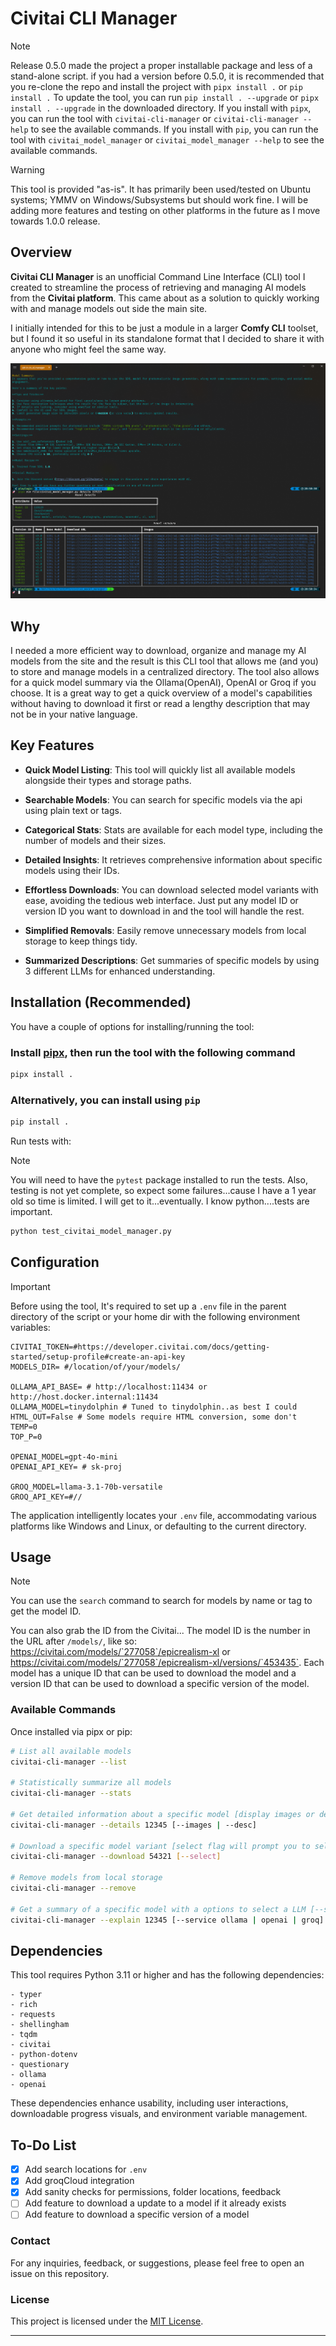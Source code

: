# Civitai CLI Manager

> [!NOTE]
Release 0.5.0 made the project a proper installable package and less of a stand-alone script. if you had a version before 0.5.0, it is recommended that you re-clone the repo and install the project
with `pipx install .` or `pip install .` To update the tool, you can run `pip install . --upgrade` or `pipx install . --upgrade` in the downloaded directory.
If you install with `pipx`, you can run the tool with `civitai-cli-manager` or `civitai-cli-manager --help` to see the available commands. If you install with `pip`, you can run the tool with `civitai_model_manager` or `civitai_model_manager --help` to see the available commands.

> [!WARNING]
> This tool is provided "as-is". It has primarily been used/tested on Ubuntu systems; YMMV on Windows/Subsystems but should work fine. I will be adding more features and testing on other platforms in the future as I move towards 1.0.0 release.

## Overview

**Civitai CLI Manager** is an unofficial Command Line Interface (CLI) tool I created to streamline the process of retrieving and managing AI models from the **Civitai platform**. This came about as a solution to quickly working with and manage models out
side the main site.

I initially intended for this to be just a module in a larger **Comfy CLI** toolset, but I found it so useful in its standalone format that I decided to share it with anyone who might feel the same way.

![screenshot](image.png)

## Why

I needed a more efficient way to download, organize and manage my AI models from the site and the result is this CLI tool that allows me (and you) to store and manage models in a centralized directory. The tool also allows for a quick model summary 
via the Ollama(OpenAI), OpenAI or Groq if you choose. It is a great way to get a quick overview of a model's capabilities without having to download it first or read a lengthy description that may not be in your native language.

## Key Features

- **Quick Model Listing**: This tool will quickly list all available models alongside their types and storage paths.

- **Searchable Models**: You can search for specific models via the api using plain text or tags.

- **Categorical Stats**: Stats are available for each model type, including the number of models and their sizes.

- **Detailed Insights**: It retrieves comprehensive information about specific models using their IDs.

- **Effortless Downloads**: You can download selected model variants with ease, avoiding the tedious web interface. Just put any model ID or version ID you want to download in and the tool will handle the rest.

- **Simplified Removals**: Easily remove unnecessary models from local storage to keep things tidy.

- **Summarized Descriptions**: Get summaries of specific models by using 3 different LLMs for enhanced understanding.

## Installation (Recommended)

You have a couple of options for installing/running the tool:

### Install [pipx](https://pipxproject.github.io/pipx/installation/), then run the tool with the following command


```bash
pipx install .
```

### Alternatively, you can install using `pip`

```bash
pip install .
```


Run tests with:

> [!NOTE]
You will need to have the `pytest` package installed to run the tests.
Also, testing is not yet complete, so expect some failures...cause I have a 1 year old so time is limited. I will get to it...eventually. I know python....tests are important.

```bash
python test_civitai_model_manager.py
```

## Configuration

> [!IMPORTANT]
> Before using the tool, It's required to set up a `.env` file in the parent directory of the script or your home dir with the following environment variables:

```env
CIVITAI_TOKEN=#https://developer.civitai.com/docs/getting-started/setup-profile#create-an-api-key
MODELS_DIR= #/location/of/your/models/

OLLAMA_API_BASE= # http://localhost:11434 or http://host.docker.internal:11434
OLLAMA_MODEL=tinydolphin # Tuned to tinydolphin..as best I could
HTML_OUT=False # Some models require HTML conversion, some don't
TEMP=0
TOP_P=0

OPENAI_MODEL=gpt-4o-mini
OPENAI_API_KEY= # sk-proj

GROQ_MODEL=llama-3.1-70b-versatile
GROQ_API_KEY=#//
```

The application intelligently locates your `.env` file, accommodating various platforms like Windows and Linux, or defaulting to the current directory.

## Usage

> [!NOTE]
You can use the `search` command to search for models by name or tag to get the model ID.

You can also grab the ID from the Civitai... The model ID is the number in the URL after `/models/`, like so: https://civitai.com/models/`277058`/epicrealism-xl or https://civitai.com/models/`277058`/epicrealism-xl/versions/`453435`. Each model has a unique ID that can be used to download the model and a version ID that can be used to download a specific version of the model.

### Available Commands

Once installed via pipx or pip:

```bash
# List all available models
civitai-cli-manager --list

# Statistically summarize all models
civitai-cli-manager --stats

# Get detailed information about a specific model [display images or description]
civitai-cli-manager --details 12345 [--images | --desc]

# Download a specific model variant [select flag will prompt you to select a model]
civitai-cli-manager --download 54321 [--select]

# Remove models from local storage
civitai-cli-manager --remove

# Get a summary of a specific model with a options to select a LLM [--service ollama | openai | groq]
civitai-cli-manager --explain 12345 [--service ollama | openai | groq]
```

## Dependencies

This tool requires Python 3.11 or higher and has the following dependencies:

```plaintext
- typer
- rich
- requests
- shellingham
- tqdm
- civitai
- python-dotenv
- questionary
- ollama
- openai
```

These dependencies enhance usability, including user interactions, downloadable progress visuals, and environment variable management.

## To-Do List

- [X] Add search locations for `.env`
- [X] Add groqCloud integration
- [X] Add sanity checks for permissions, folder locations, feedback
- [ ] Add feature to download a update to a model if it already exists
- [ ] Add feature to download a specific version of a model

### Contact

For any inquiries, feedback, or suggestions, please feel free to open an issue on this repository.

### License

This project is licensed under the [MIT License](LICENSE).

---
